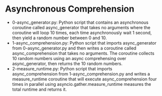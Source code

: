 # Asynchronous Comprehension

- 0-async_generator.py: Python script that contains an asynchronous coroutine called async_generator that takes no arguments where the coroutine will loop 10 times, each time asynchronously wait 1 second, then yield a random number between 0 and 10.
- 1-async_comprehension.py: Python script that imports async_generator from 0-async_generator.py and then writes a coroutine called async_comprehension that takes no arguments. The coroutine collects 10 random numbers using an async comprehensing over async_generator, then returns the 10 random numbers.
- 2-measure_runtime.py: Python script that imports async_comprehension from 1-async_comprehension.py and writes a measure_runtime coroutine that will execute async_comprehension four times in parallel using asyncio.gather.measure_runtime measures the total runtime and returns it.

